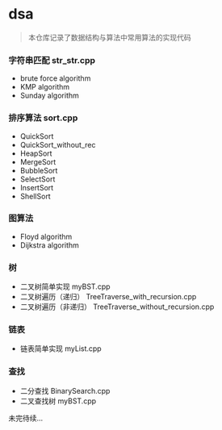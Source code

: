 # dsa

> 本仓库记录了数据结构与算法中常用算法的实现代码

### 字符串匹配 str_str.cpp

  - brute force algorithm
  - KMP algorithm
  - Sunday algorithm

### 排序算法 sort.cpp
  - QuickSort
  - QuickSort_without_rec
  - HeapSort
  - MergeSort
  - BubbleSort
  - SelectSort
  - InsertSort
  - ShellSort

### 图算法
  - Floyd algorithm
  - Dijkstra algorithm

### 树
  - 二叉树简单实现 myBST.cpp
  - 二叉树遍历（递归） TreeTraverse_with_recursion.cpp
  - 二叉树遍历（非递归） TreeTraverse_without_recursion.cpp

### 链表
  - 链表简单实现 myList.cpp

### 查找
  - 二分查找 BinarySearch.cpp
  - 二叉查找树 myBST.cpp



未完待续...
